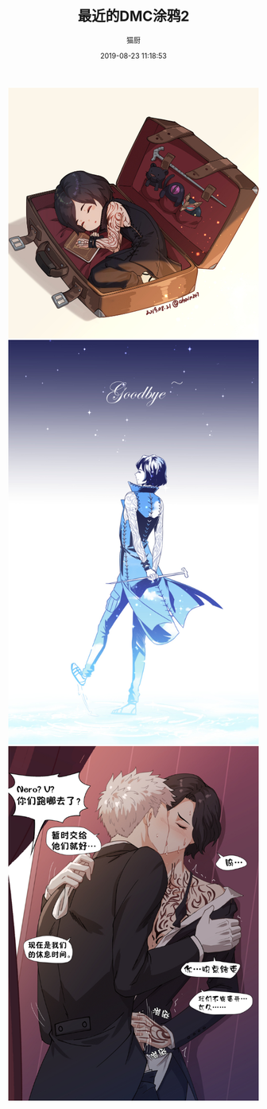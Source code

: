 ﻿---
layout: post
title: 最近的DMC涂鸦2
date: 2019-08-23 11:18:53
updated: 2019-08-23 11:18:53
comments: true
categories: [Photo]
tags: [DMC，N新V，Nero，V，]
author: "猫厨"
description: ""
toc: true
---

![](https://raw.githubusercontent.com/alicewish/meowchain247/master/VV3.jpg)
![](https://raw.githubusercontent.com/alicewish/meowchain247/master/VV4.jpg)
![](https://raw.githubusercontent.com/alicewish/meowchain247/master/NV17.jpg)





